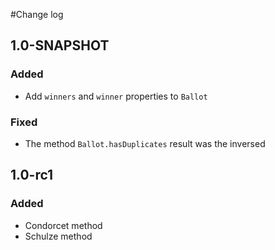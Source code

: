 #Change log
## 1.0-SNAPSHOT
### Added
* Add `winners` and `winner` properties to `Ballot`

### Fixed
* The method `Ballot.hasDuplicates` result was the inversed

## 1.0-rc1
### Added
* Condorcet method
* Schulze method
